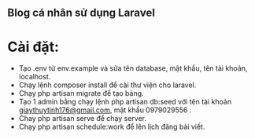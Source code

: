  
## Blog cá nhân sử dụng Laravel

# Cài đặt:

- Tạo .env từ env.example và sửa tên database, mật khẩu, tên tài khoản, localhost.
- Chạy lệnh composer install để cài thư viện cho laravel.
- Chạy php artisan migrate để tạo bảng.
- Tạo 1 admin bằng chạy lệnh php artisan db:seed với tên tài khoản giaythuytinh176@gmail.com, mật khẩu 0979029556 .
- Chay php artisan serve để chạy server.
- Chạy php artisan schedule:work để lên lịch đăng bài viết.
